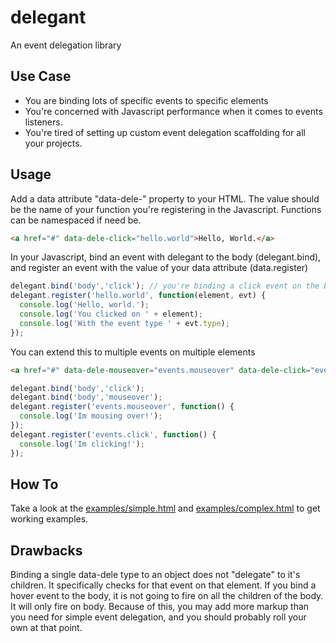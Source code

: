 # delegant

An event delegation library

## Use Case
- You are binding lots of specific events to specific elements
- You're concerned with Javascript performance when it comes to events listeners.
- You're tired of setting up custom event delegation scaffolding for all your projects.

## Usage
Add a data attribute "data-dele-<evt type>" property to your HTML. The value should be the name of your function you're registering in the Javascript. Functions can be namespaced if need be. 
```html
<a href="#" data-dele-click="hello.world">Hello, World.</a>
```

In your Javascript, bind an event with delegant to the body (delegant.bind), and register an event with the value of your data attribute (data.register)
```javascript
delegant.bind('body','click'); // you're binding a click event on the body
delegant.register('hello.world', function(element, evt) {
  console.log('Hello, world.');
  console.log('You clicked on ' + element);
  console.log('With the event type ' + evt.type);
});
```

You can extend this to multiple events on multiple elements
```html
<a href="#" data-dele-mouseover="events.mouseover" data-dele-click="events.click">So many events!</a>
```

```javascript
delegant.bind('body','click');
delegant.bind('body','mouseover');
delegant.register('events.mouseover', function() {
  console.log('Im mousing over!');
});
delegant.register('events.click', function() {
  console.log('Im clicking!');
});
```

## How To
Take a look at the [examples/simple.html](examples/simple.html) and [examples/complex.html](examples/complex.html) to get working examples.

## Drawbacks
Binding a single data-dele type to an object does not "delegate" to it's children. It specifically checks for that event on that element. If you bind a hover event to the body, it is not going to fire on all the children of the body. It will only fire on body. Because of this, you may add more markup than you need for simple event delegation, and you should probably roll your own at that point.
